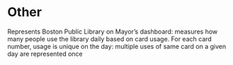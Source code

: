 # Other
Represents Boston Public Library on Mayor’s dashboard: measures how many people use the library daily based on card usage. For each card number, usage is unique on the day: multiple uses of same card on a given day are represented once
